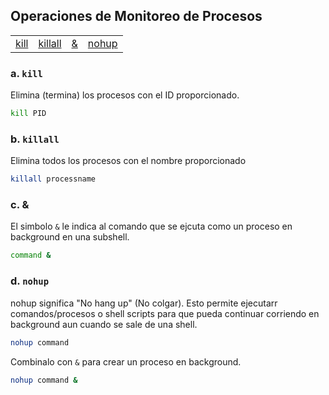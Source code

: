 ## Operaciones de Monitoreo de Procesos

<table>
   <tr>
      <td><a href="#a-kill">kill</a></td>
      <td><a href="#b-killall">killall</a></td>
      <td><a href="#c-&">&amp;</a></td>
      <td><a href="#d-nohup">nohup</a></td>
   </tr>
</table>

### a. `kill`
Elimina (termina) los procesos con el ID proporcionado.
```bash
kill PID
```

### b. `killall`
Elimina todos los procesos con el nombre proporcionado
```bash
killall processname
```

### c. &
El simbolo `&` le indica al comando que se ejcuta como un proceso en background en una subshell.
```bash
command &
```

### d. `nohup`
nohup significa "No hang up" (No colgar). Esto permite ejecutarr comandos/procesos o shell scripts para que pueda continuar corriendo en background aun cuando se sale de una shell.
```bash
nohup command
```
Combinalo con `&` para crear un proceso en background.
```bash
nohup command &
```
